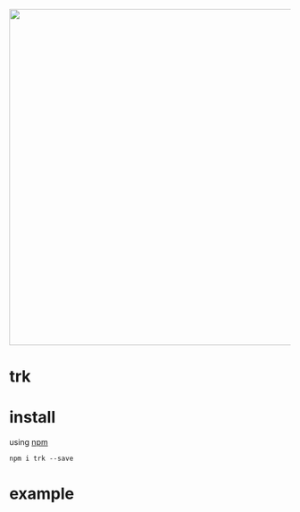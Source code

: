 <p align="center">
  <img src="https://taky.s3.amazonaws.com/01hniacxamok.png" width="602">
</p>

# trk

# install

using [npm](https://npmjs.org)

```
npm i trk --save
```

# example

``` coffeescript

```


